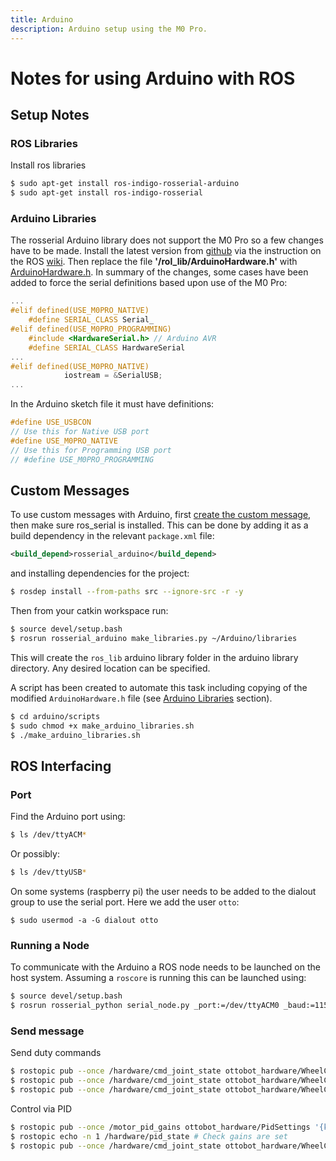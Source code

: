 ```yaml
---
title: Arduino
description: Arduino setup using the M0 Pro.
---
```


# Notes for using Arduino with ROS

## Setup Notes
### ROS Libraries
Install ros libraries
```bash
$ sudo apt-get install ros-indigo-rosserial-arduino
$ sudo apt-get install ros-indigo-rosserial
```
### Arduino Libraries
The rosserial Arduino library does not support the M0 Pro so a few changes have to be made. Install the latest version from [github](https://github.com/ros-drivers/rosserial) via the instruction on the ROS [wiki](http://wiki.ros.org/rosserial_arduino/Tutorials/Arduino%20IDE%20Setup). Then replace the file **'/rol_lib/ArduinoHardware.h'** with [ArduinoHardware.h](https://github.com/willhunt/ottobot/blob/master/arduino/reference/ArduinoHardware.h). In summary of the changes, some cases have been added to force the serial definitions based upon use of the M0 Pro:

```cpp
...
#elif defined(USE_M0PRO_NATIVE)
    #define SERIAL_CLASS Serial_
#elif defined(USE_M0PRO_PROGRAMMING)
    #include <HardwareSerial.h> // Arduino AVR
    #define SERIAL_CLASS HardwareSerial
...
#elif defined(USE_M0PRO_NATIVE)
            iostream = &SerialUSB;
...
```

In the Arduino sketch file it must have definitions:
```cpp
#define USE_USBCON
// Use this for Native USB port
#define USE_M0PRO_NATIVE
// Use this for Programming USB port
// #define USE_M0PRO_PROGRAMMING
```

## Custom Messages
To use custom messages with Arduino, first [create the custom message](http://wiki.ros.org/ROS/Tutorials/CreatingMsgAndSrv), then make sure ros_serial is installed. This can be done by adding it as a build dependency in the relevant `package.xml` file:
```xml
<build_depend>rosserial_arduino</build_depend>
```
and installing dependencies for the project:
```bash
$ rosdep install --from-paths src --ignore-src -r -y
```

Then from your catkin workspace run:
```bash
$ source devel/setup.bash
$ rosrun rosserial_arduino make_libraries.py ~/Arduino/libraries
```
This will create the `ros_lib` arduino library folder in the arduino library directory. Any desired location can be specified.

A script has been created to automate this task including copying of the modified `ArduinoHardware.h` file (see [Arduino Libraries](./arduino.md#arduino-libraries) section).
```bash
$ cd arduino/scripts
$ sudo chmod +x make_arduino_libraries.sh
$ ./make_arduino_libraries.sh
```

## ROS Interfacing
### Port
Find the Arduino port using:
```bash
$ ls /dev/ttyACM*
```
Or possibly:
```bash
$ ls /dev/ttyUSB*
```
On some systems (raspberry pi) the user needs to be added to the dialout group to use the serial port. Here we add the user `otto`:
```
$ sudo usermod -a -G dialout otto
```

### Running a Node
To communicate with the Arduino a ROS node needs to be launched on the host system. Assuming a `roscore` is running this can be launched using:
```bash
$ source devel/setup.bash
$ rosrun rosserial_python serial_node.py _port:=/dev/ttyACM0 _baud:=115200
```

### Send message
Send duty commands
```bash
$ rostopic pub --once /hardware/cmd_joint_state ottobot_hardware/WheelCmd '{mode: 1, duty_left: 100, duty_right: 100}'
$ rostopic pub --once /hardware/cmd_joint_state ottobot_hardware/WheelCmd '{mode: 1, duty_left: -100, duty_right: -100}'
$ rostopic pub --once /hardware/cmd_joint_state ottobot_hardware/WheelCmd '{mode: 1, duty_left: 0, duty_right: 0}'
```

Control via PID
```bash
$ rostopic pub --once /motor_pid_gains ottobot_hardware/PidSettings '{kp: 10, ki: 0, kd: 0}'  # Set gains
$ rostopic echo -n 1 /hardware/pid_state # Check gains are set
$ rostopic pub --once /hardware/cmd_joint_state ottobot_hardware/WheelCmd '{mode: 0, angular_velocity_left: 5, angular_velocity_right: 0}'
```